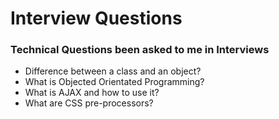 # Interview Questions

### Technical Questions been asked to me in Interviews

* Difference between a class and an object? 
* What is Objected Orientated Programming?
* What is AJAX and how to use it?
* What are CSS pre-processors? 
